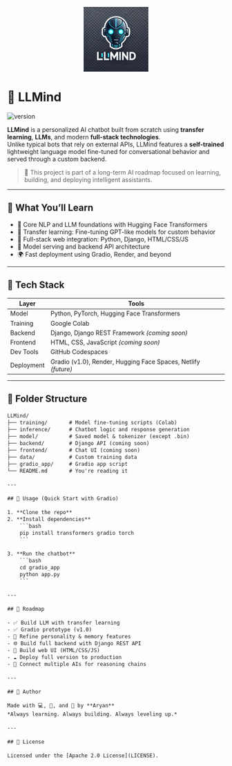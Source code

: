 <p align="center">
  <img src="assets/logo.webp" alt="LLMind Logo" width="150" />
</p>

# 💬 LLMind

![version](https://img.shields.io/badge/version-1.0.0-blue.svg)

**LLMind** is a personalized AI chatbot built from scratch using **transfer learning**, **LLMs**, and modern **full-stack technologies**.  
Unlike typical bots that rely on external APIs, LLMind features a **self-trained** lightweight language model fine-tuned for conversational behavior and served through a custom backend.

> 🚀 This project is part of a long-term AI roadmap focused on learning, building, and deploying intelligent assistants.

---

## 🧠 What You’ll Learn

- 🤖 Core NLP and LLM foundations with Hugging Face Transformers  
- 🔁 Transfer learning: Fine-tuning GPT-like models for custom behavior  
- 🧱 Full-stack web integration: Python, Django, HTML/CSS/JS  
- 🔌 Model serving and backend API architecture  
- 🌍 Fast deployment using Gradio, Render, and beyond

---

## 🔧 Tech Stack

| Layer        | Tools |
|--------------|-------|
| Model        | Python, PyTorch, Hugging Face Transformers |
| Training     | Google Colab |
| Backend      | Django, Django REST Framework *(coming soon)* |
| Frontend     | HTML, CSS, JavaScript *(coming soon)* |
| Dev Tools    | GitHub Codespaces |
| Deployment   | Gradio (v1.0), Render, Hugging Face Spaces, Netlify *(future)* |

---

## 📁 Folder Structure

```plaintext
LLMind/
├── training/       # Model fine-tuning scripts (Colab)
├── inference/      # Chatbot logic and response generation
├── model/          # Saved model & tokenizer (except .bin)
├── backend/        # Django API (coming soon)
├── frontend/       # Chat UI (coming soon)
├── data/           # Custom training data
├── gradio_app/     # Gradio app script
└── README.md       # You're reading it

---

## 🚀 Usage (Quick Start with Gradio)

1. **Clone the repo**
2. **Install dependencies**
    ```bash
    pip install transformers gradio torch
    ```

3. **Run the chatbot**
    ```bash
    cd gradio_app
    python app.py
    ```

---

## 🧭 Roadmap

- ✅ Build LLM with transfer learning  
- ✅ Gradio prototype (v1.0)  
- 🔄 Refine personality & memory features  
- 🌐 Build full backend with Django REST API  
- 🎨 Build web UI (HTML/CSS/JS)  
- ☁️ Deploy full version to production  
- 🤝 Connect multiple AIs for reasoning chains  

---

## 🙌 Author

Made with 💻, 🧠, and 🚀 by **Aryan**  
*Always learning. Always building. Always leveling up.*

---

## 📄 License

Licensed under the [Apache 2.0 License](LICENSE).
